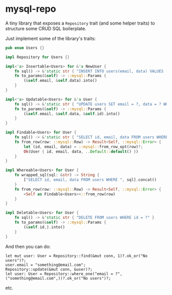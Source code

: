 mysql-repo
==========

A tiny library that exposes a `Repository` trait (and some helper traits) to structure some CRUD SQL boilerplate.

Just implement some of the library's traits:

```rust
pub enum Users {}

impl Repository for Users {}

impl<'a> Insertable<Users> for &'a NewUser {
    fn sql() -> &'static str { "INSERT INTO users(email, data) VALUES (?, ?)" }
    fn to_params(&self) -> ::mysql::Params {
        (&self.email, &self.data).into()
    }
}

impl<'a> Updatable<Users> for &'a User {
    fn sql() -> &'static str { "UPDATE users SET email = ?, data = ? WHERE id = ?" }
    fn to_params(&self) -> ::mysql::Params {
        (&self.email, &self.data, &self.id).into()
    }
}

impl Findable<Users> for User {
    fn sql() -> &'static str { "SELECT id, email, data FROM users WHERE id = ? LIMIT 1" }
    fn from_row(row: ::mysql::Row) -> Result<Self, ::mysql::Error> {
        let (id, email, data) = ::mysql::from_row_opt(row)?;
        Ok(User { id, email, data, ..Default::default() })
    }
}

impl Whereable<Users> for User {
    fn wrapped_sql(sql: &str) -> String {
        ["SELECT id, email, data FROM users WHERE ", sql].concat()
    }
    fn from_row(row: ::mysql::Row) -> Result<Self, ::mysql::Error> {
        <Self as Findable<Users>>::from_row(row)
    }
}

impl Deletable<Users> for User {
    fn sql() -> &'static str { "DELETE FROM users WHERE id = ?" }
    fn to_params(&self) -> ::mysql::Params {
        (&self.id,).into()
    }
}
```

And then you can do:

    let mut user: User = Repository::find(&mut conn, 1)?.ok_or("No users")?;    
    user.email = "something@email.com";
    Repository::update(&mut conn, &user)?;
    let user: User = Repository::where_one("email = ?", ("something@email.com",))?.ok_or("No users")?;

etc.